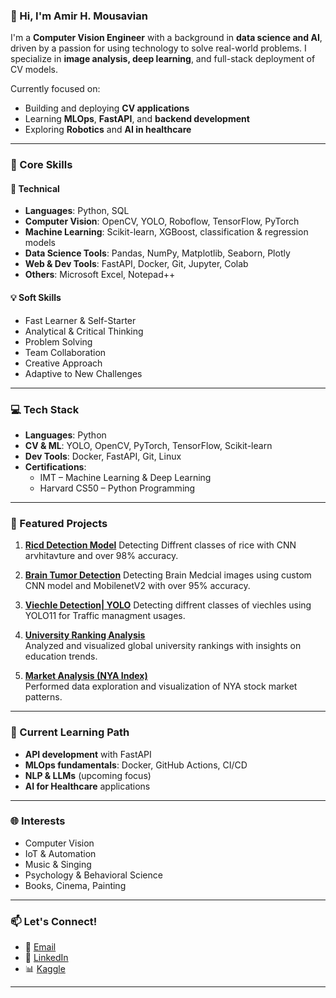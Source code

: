 ### 👋 Hi, I'm Amir H. Mousavian

I'm a **Computer Vision Engineer** with a background in **data science and AI**, driven by a passion for using technology to solve real-world problems. I specialize in **image analysis, deep learning**, and full-stack deployment of CV models.

Currently focused on:
- Building and deploying **CV applications**
- Learning **MLOps**, **FastAPI**, and **backend development**
- Exploring **Robotics** and **AI in healthcare**

---

### 🧠 Core Skills

#### 🔧 Technical
- **Languages**: Python, SQL
- **Computer Vision**: OpenCV, YOLO, Roboflow, TensorFlow, PyTorch
- **Machine Learning**: Scikit-learn, XGBoost, classification & regression models
- **Data Science Tools**: Pandas, NumPy, Matplotlib, Seaborn, Plotly
- **Web & Dev Tools**: FastAPI, Docker, Git, Jupyter, Colab
- **Others**: Microsoft Excel, Notepad++

#### 💡 Soft Skills
- Fast Learner & Self-Starter  
- Analytical & Critical Thinking  
- Problem Solving  
- Team Collaboration  
- Creative Approach  
- Adaptive to New Challenges

---

### 💻 Tech Stack
- **Languages**: Python
- **CV & ML**: YOLO, OpenCV, PyTorch, TensorFlow, Scikit-learn
- **Dev Tools**: Docker, FastAPI, Git, Linux
- **Certifications**: 
  - IMT – Machine Learning & Deep Learning 
  - Harvard CS50 – Python Programming

---

### 🌟 Featured Projects
1. **[Ricd Detection Model](https://www.kaggle.com/code/amirhoseinmousavian/rice-detection-using-pytorch)**
   Detecting Diffrent classes of rice with CNN arvhitavture and over 98% accuracy.

2. **[Brain Tumor Detection](https://www.kaggle.com/code/amirhoseinmousavian/brain-tumor-detection-95)**
   Detecting Brain Medcial images using custom CNN model and MobilenetV2 with over 95% accuracy.

3. **[Viechle Detection| YOLO](https://www.kaggle.com/code/amirhoseinmousavian/vehicle-detection-yolo11)**
   Detecting diffrent classes of viechles using YOLO11 for Traffic managment usages.
   
4. **[University Ranking Analysis](https://github.com/4amirhm/university-ranking)**  
   Analyzed and visualized global university rankings with insights on education trends.

5. **[Market Analysis (NYA Index)](https://github.com/4amirhm/Market_Analysis)**  
   Performed data exploration and visualization of NYA stock market patterns.

---

### 🎯 Current Learning Path
- **API development** with FastAPI  
- **MLOps fundamentals**: Docker, GitHub Actions, CI/CD  
- **NLP & LLMs** (upcoming focus)  
- **AI for Healthcare** applications

---

### 🌐 Interests
- Computer Vision  
- IoT & Automation  
- Music & Singing  
- Psychology & Behavioral Science  
- Books, Cinema, Painting

---

### 📫 Let's Connect!
- 📧 [Email](mailto:4AMIRHM@gmail.com)  
- 💼 [LinkedIn](https://www.linkedin.com/in/4amirhm)  
- 📊 [Kaggle](https://www.kaggle.com/amirhoseinmousavian)

---

<!---
4amirhm/4amirhm is a ✨ special ✨ repository because its `README.md` (this file) appears on your GitHub profile.
You can click the Preview link to take a look at your changes.
--->
